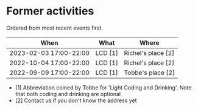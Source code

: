 # Former activities

Ordered from most recent events first.

When                  |What       |Where
----------------------|-----------|------------------
2023-02-03 17:00-22:00|LCD [1]    |Richel's place [2]
2022-10-04 17:00-22:00|LCD [1]    |Richel's place [2]
2022-09-09 17:00-22:00|LCD [1]    |Tobbe's place [2]

 * [1] Abbreviation coined by Tobbe for 'Light Coding and Drinking'.
   Note that both coding and drinking are optional
 * [2] Contact us if you don't know the address yet
